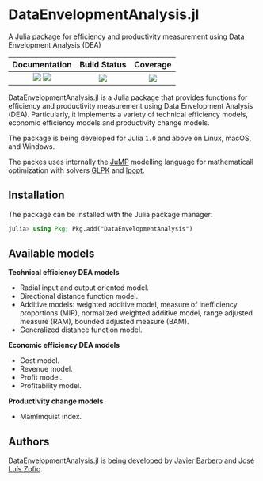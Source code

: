 # DataEnvelopmentAnalysis.jl
A Julia package for efficiency and productivity measurement using Data Envelopment Analysis (DEA)

| Documentation | Build Status      | Coverage    |
|:-------------:|:-----------------:|:-----------:|
| [![][docs-stable-img]][docs-stable-url] [![][docs-dev-img]][docs-dev-url] |  [![][githubci-img]][githubci-url] | [![][codecov-img]][codecov-url] |

[docs-stable-img]: https://img.shields.io/badge/docs-stable-blue.svg
[docs-stable-url]: https://javierbarbero.github.io/DataEnvelopmentAnalysis.jl/stable

[docs-dev-img]: https://img.shields.io/badge/docs-dev-blue.svg
[docs-dev-url]: https://javierbarbero.github.io/DataEnvelopmentAnalysis.jl/dev

[githubci-img]: https://github.com/javierbarbero/DataEnvelopmentAnalysis.jl/workflows/CI/badge.svg?branch=master
[githubci-url]: https://github.com/javierbarbero/DataEnvelopmentAnalysis.jl/actions?query=workflow%3ACI

[codecov-img]: https://codecov.io/gh/javierbarbero/DataEnvelopmentAnalysis.jl/branch/master/graph/badge.svg
[codecov-url]: https://codecov.io/gh/javierbarbero/DataEnvelopmentAnalysis.jl

DataEnvelopmentAnalysis.jl is a Julia package that provides functions for efficiency and productivity measurement using Data Envelopment Analysis (DEA). Particularly, it implements a variety of technical efficiency models, economic efficiency models and productivity change models.

The package is being developed for Julia `1.0` and above on Linux, macOS, and Windows.

The packes uses internally the [JuMP](https://github.com/JuliaOpt/JuMP.jl) modelling language for mathematicall optimization with solvers [GLPK](http://www.gnu.org/software/glpk/) and [Ipopt](https://coin-or.github.io/Ipopt/).

## Installation

The package can be installed with the Julia package manager:
```julia
julia> using Pkg; Pkg.add("DataEnvelopmentAnalysis")
```

## Available models

**Technical efficiency DEA models**

* Radial input and output oriented model.
* Directional distance function model.
* Additive models: weighted additive model, measure of inefficiency proportions (MIP), normalized weighted additive model, range adjusted measure (RAM), bounded adjusted measure (BAM).
* Generalized distance function model.

**Economic efficiency DEA models**

* Cost model.
* Revenue model.
* Profit model.
* Profitability model.

**Productivity change models**

* Mamlmquist index.

## Authors

DataEnvelopmentAnalysis.jl is being developed by [Javier Barbero](http://www.javierbarbero.net) and [José Luís Zofío](http://www.joselzofio.net).
